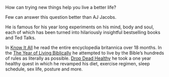 How can trying new things help you live a better life?

Few can answer this question better than AJ Jacobs.

He is famous for his year long experiments on his mind, body and soul, each of which has been turned into hilariously insightful bestselling books and Ted Talks. 

In [Know It All](http://www.amazon.com/The-Know-It-All-Humble-Become-Smartest/dp/0743250621/ref=pd_bxgy_14_img_3?ie=UTF8&refRID=12E5SFA1BTKDRHPKK2G1) he read the entire encyclopedia britannica over 18 months. In the [The Year of Living Biblically](http://www.amazon.com/The-Year-Living-Biblically-Literally/dp/0743291484/ref=pd_bxgy_14_img_2?ie=UTF8&refRID=10M8HBNBKCR059N0E72Y) he attempted to live by the Bible’s hundreds of rules as literally as possible. [Drop Dead Healthy](http://www.amazon.com/Drop-Dead-Healthy-Humble-Perfection/dp/1416599088/ref=asap_bc?ie=UTF8) he took a one year healthy quest in which he revamped his diet, exercise regimen, sleep schedule, sex life, posture and more.
